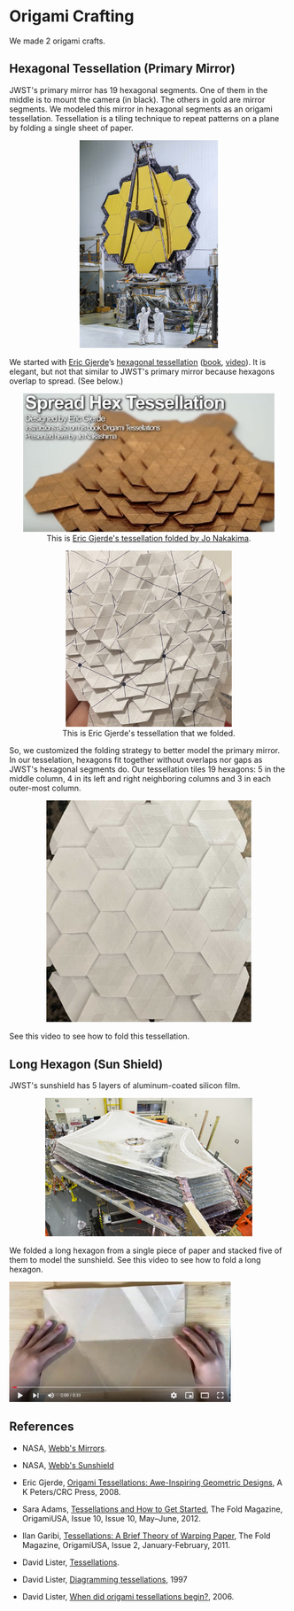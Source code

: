 # Origami Crafting

We made 2 origami crafts.

## Hexagonal Tessellation (Primary Mirror)

JWST's primary mirror has 19 hexagonal segments. One of them in the middle is to mount the camera (in black). The others in gold are mirror segments. We modeled this mirror in hexagonal segments as an origami tessellation. Tessellation is a tiling technique to repeat patterns on a plane by folding a single sheet of paper.

<p align="center">
  <img src="../images/primary-mirror.jpg" height="375" />
</p>

We started with [Eric Gjerde](https://www.ericgjerde.com/)’s [hexagonal tessellation](https://www.ericgjerde.com/portfolio/spread-hexagons/) ([book](https://www.amazon.com/Origami-Tessellations-Awe-Inspiring-Geometric-2008-12-03/dp/B01F81MLZW/), [video](https://www.youtube.com/watch?v=3BTu2Hih39A)). It is elegant, but not that similar to JWST's primary mirror because hexagons overlap to spread. (See below.)

<p align="center">
<img src="../images/spread-hex.jpg" height="250" />
<br>
This is <a href="https://www.youtube.com/watch?v=3BTu2Hih39A">Eric Gjerde's tessellation folded by Jo Nakakima</a>.
</p>
<p align="center">
<img src="../images/eric-hex-tessellation.jpg" width="300" />
<br>
This is Eric Gjerde's tessellation that we folded.
</p>

So, we customized the folding strategy to better model the primary mirror. In our tesselation, hexagons fit together without overlaps nor gaps as JWST's hexagonal segments do. Our tessellation tiles 19 hexagons: 5 in the middle column, 4 in its left and right neighboring columns and 3 in each outer-most column.

<p align="center">
<img src="../images/hex-tessellation.jpg" height="400" />
</p>

See this video to see how to fold this tessellation.

## Long Hexagon (Sun Shield)

JWST's sunshield has 5 layers of aluminum-coated silicon film.

<p align="center">
<img src="../images/sunshield.jpg" height="250" />
</p>

We folded a long hexagon from a single piece of paper and stacked five of them to model the sunshield. See this video to see how to fold a long hexagon.

[<img src="../images/hex-fold.jpg" width="400" />](https://youtu.be/871z3e-o738)

## References

- NASA, [Webb's Mirrors](https://www.jwst.nasa.gov/content/observatory/ote/mirrors/index.html).

- NASA, [Webb's Sunshield](https://www.jwst.nasa.gov/content/observatory/sunshield.html)

- Eric Gjerde, [Origami Tessellations: Awe-Inspiring Geometric Designs](https://www.amazon.com/Origami-Tessellations-Awe-Inspiring-Geometric-2008-12-03/dp/B01F81MLZW/), A K Peters/CRC Press, 2008.

- Sara Adams, [Tessellations and How to Get Started](https://origamiusa.org/thefold/article/tessellations-and-how-get-started), The Fold Magazine, OrigamiUSA, Issue 10, Issue 10, May–June, 2012.

- Ilan Garibi, [Tessellations: A Brief Theory of Warping Paper](https://origamiusa.org/thefold/article/tessellations-brief-theory-warping-paper), The Fold Magazine, OrigamiUSA, Issue 2, January-February, 2011.

- David Lister, [Tessellations](https://britishorigami.info/lister/tessel.php).

- David Lister, [Diagramming tessellations](https://britishorigami.info/lister/diagtess.php), 1997

- David Lister, [When did origami tessellations begin?](https://britishorigami.info/lister/tessel_begin.php), 2006.
